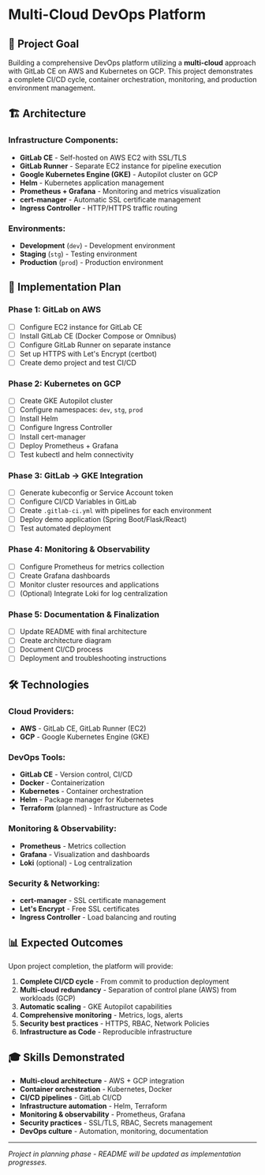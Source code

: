 # Multi-Cloud DevOps Platform

## 🎯 Project Goal

Building a comprehensive DevOps platform utilizing a **multi-cloud** approach with GitLab CE on AWS and Kubernetes on GCP. This project demonstrates a complete CI/CD cycle, container orchestration, monitoring, and production environment management.

## 🏗️ Architecture

### Infrastructure Components:
- **GitLab CE** - Self-hosted on AWS EC2 with SSL/TLS
- **GitLab Runner** - Separate EC2 instance for pipeline execution
- **Google Kubernetes Engine (GKE)** - Autopilot cluster on GCP
- **Helm** - Kubernetes application management
- **Prometheus + Grafana** - Monitoring and metrics visualization
- **cert-manager** - Automatic SSL certificate management
- **Ingress Controller** - HTTP/HTTPS traffic routing

### Environments:
- **Development** (`dev`) - Development environment
- **Staging** (`stg`) - Testing environment
- **Production** (`prod`) - Production environment

## 🚀 Implementation Plan

### Phase 1: GitLab on AWS
- [ ] Configure EC2 instance for GitLab CE
- [ ] Install GitLab CE (Docker Compose or Omnibus)
- [ ] Configure GitLab Runner on separate instance
- [ ] Set up HTTPS with Let's Encrypt (certbot)
- [ ] Create demo project and test CI/CD

### Phase 2: Kubernetes on GCP
- [ ] Create GKE Autopilot cluster
- [ ] Configure namespaces: `dev`, `stg`, `prod`
- [ ] Install Helm
- [ ] Configure Ingress Controller
- [ ] Install cert-manager
- [ ] Deploy Prometheus + Grafana
- [ ] Test kubectl and helm connectivity

### Phase 3: GitLab → GKE Integration
- [ ] Generate kubeconfig or Service Account token
- [ ] Configure CI/CD Variables in GitLab
- [ ] Create `.gitlab-ci.yml` with pipelines for each environment
- [ ] Deploy demo application (Spring Boot/Flask/React)
- [ ] Test automated deployment

### Phase 4: Monitoring & Observability
- [ ] Configure Prometheus for metrics collection
- [ ] Create Grafana dashboards
- [ ] Monitor cluster resources and applications
- [ ] (Optional) Integrate Loki for log centralization

### Phase 5: Documentation & Finalization
- [ ] Update README with final architecture
- [ ] Create architecture diagram
- [ ] Document CI/CD process
- [ ] Deployment and troubleshooting instructions

## 🛠️ Technologies

### Cloud Providers:
- **AWS** - GitLab CE, GitLab Runner (EC2)
- **GCP** - Google Kubernetes Engine (GKE)

### DevOps Tools:
- **GitLab CE** - Version control, CI/CD
- **Docker** - Containerization
- **Kubernetes** - Container orchestration
- **Helm** - Package manager for Kubernetes
- **Terraform** (planned) - Infrastructure as Code

### Monitoring & Observability:
- **Prometheus** - Metrics collection
- **Grafana** - Visualization and dashboards
- **Loki** (optional) - Log centralization

### Security & Networking:
- **cert-manager** - SSL certificate management
- **Let's Encrypt** - Free SSL certificates
- **Ingress Controller** - Load balancing and routing

## 📊 Expected Outcomes

Upon project completion, the platform will provide:

1. **Complete CI/CD cycle** - From commit to production deployment
2. **Multi-cloud redundancy** - Separation of control plane (AWS) from workloads (GCP)
3. **Automatic scaling** - GKE Autopilot capabilities
4. **Comprehensive monitoring** - Metrics, logs, alerts
5. **Security best practices** - HTTPS, RBAC, Network Policies
6. **Infrastructure as Code** - Reproducible infrastructure

## 🎓 Skills Demonstrated

- **Multi-cloud architecture** - AWS + GCP integration
- **Container orchestration** - Kubernetes, Docker
- **CI/CD pipelines** - GitLab CI/CD
- **Infrastructure automation** - Helm, Terraform
- **Monitoring & observability** - Prometheus, Grafana
- **Security practices** - SSL/TLS, RBAC, Secrets management
- **DevOps culture** - Automation, monitoring, documentation

---

*Project in planning phase - README will be updated as implementation progresses.*
